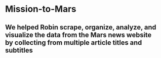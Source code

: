 # Mission-to-Mars

## We helped Robin scrape, organize, analyze, and visualize the data from the Mars news website by collecting from multiple article titles and subtitles
